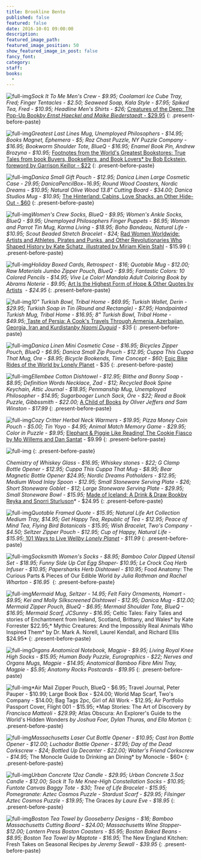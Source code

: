 ```yaml
---
title: Brookline Bento
published: false
featured: false
date: 2016-10-01 09:00:00
description:
featured_image_path:
featured_image_position: 50
show_featured_image_in_post: false
fancy_font:
category:
staff:
books:
  -
---
```



![full-img](/uploads/versions/creaturesofthedeep---x----800-1200x---.jpg)*Sock It To Me Men's Crew - $9.95; Coolamari Ice Cube Tray, Fred; Finger Tentacles - $2.50; Seaweed Soap, Kala Style - $7.95; Spiked Tea, Fred - $10.95; Headline Men's Shirts - $26;&nbsp;*[Creatures of the Deep: The Pop-Up Book](http://www.brooklinebooksmith-shop.com/book/9783791372310)[*by Ernst Haeckel and Maike Biederstaedt*](__notset__)[&nbsp;- $29.95](__notset__)
{: .present-before-paste}

![full-img](/uploads/versions/footnotes-compressor---x----800-633x---.jpg)*Greatest Last Lines Mug, Unemployed Philosophers - $14.95; Books Magnet, Ephemera - $5; Roz Chast Puzzle, NY Puzzle Company - $16.95; Bookworm Shoulder Tote, BlueQ - $16.95; Enamel Book Pin, Andrew Brozyna - $10.95;*&nbsp;[Footnotes from the World's Greatest Bookstores: True Tales from book Buyers, Booksellers, and Book Lovers\* by Bob Eckstein, foreword by Garrison Keillor - $22](http://www.brooklinebooksmith-shop.com/book/9780553459272)
{: .present-before-paste}

![full-img](/uploads/versions/hinterland-compressor---x----800-1189x---.jpg)*Danica Small Gift Pouch - $12.95; Danica Linen Large Cosmetic Case - $29.95; Danica Pencil Box -$16.95; Round Wood Coasters, Nordic Dreams - $10.95; Natural Olive Wood 13.8" Cutting Board - $34.00; Danica Studios Mug - $10.95;*&nbsp;[The Hinterland: Cabins, Love Shacks, an Other Hide-Out - $60](http://www.brooklinebooksmith-shop.com/book/9783899556636)
{: .present-before-paste}

![full-img](/uploads/versions/radwomen-compressor---x----800-980x---.jpg)*Women's Crew Socks, BlueQ - $9.95; Women's Ankle Socks, BlueQ - $9.95; Unemployed Philosophers Finger Puppets - $6.95; Woman and Parrot Tin Mug, Karma Living - $18.95; Boho Bandeau, Natural Life - $10.95; Scout Beaded Stretch Bracelet - $24;&nbsp;*[Rad Women Worldwide: Artists and Athletes, Pirates and Punks, and Other Revolutionaries Who Shaped History by Kate Schatz, illustrated by Miriam Klein Stahl](http://www.brooklinebooksmith-shop.com/book/9780399578861) - $15.99
{: .present-before-paste}

![full-img](/uploads/versions/artisthehighest-compressor---x----800-533x---.jpg)*Holiday Boxed Cards, Retrospect - $16; Quotable Mug - $12.00; Raw Materials Jumbo Zipper Pouch, BlueQ - $9.95; Fantastic Colors: 10 Colored Pencils - $14.95; Vive Le Color! Mandala Adult Coloring Book by Abrams Noterie - $9.95;*&nbsp;[Art Is the Highest Form of Hope & Other Quotes by Artists](http://www.brooklinebooksmith-shop.com/book/9780714872438) *&nbsp;- $24.95*
{: .present-before-paste}

![full-img](/uploads/versions/tasteofpersia-compressor---x----800-800x---.jpg)*10" Turkish Bowl, Tribal Home - $69.95; Turkish Wallet, Derin - $29.95; Turkish Soap in Tin (Round and Rectangle) - $7.95; Handpainted Turkish Mug, Tribal Home - $16.95; 8" Turkish Bowl, Tribal Home - $49.95;*[&nbsp;Taste of Persia: A Cook's Travels Through Armenia, Azerbaijan, Georgia, Iran and Kurdistan](__notset__)*[by Naomi Duguid](__notset__) - $35*
{: .present-before-paste}

![full-img](/uploads/versions/epicrides-compressor---x----800-650x---.jpg)*Danica Linen Mini Cosmetic Case - $16.95; Bicycles Zipper Pouch, BlueQ - $6.95; Danica Small Zip Pouch - $12.95; Cuppa This Cuppa That Mug, Ore - $8.95; Bicycle Bookends, Time Concept - $60;*&nbsp;[Epic Bike Rides of the World by Lonely Planet](http://www.brooklinebooksmith-shop.com/book/9781760340834) - $35
{: .present-before-paste}

![full-img](/uploads/versions/achildofbooks-compressor---x----800-800x---.jpg)*Ellembee Cotton Dishtowel - $12.95; Blithe and Bonny Soap - $8.95; Definition Words Necklace, Zad - $12; Recycled Book Spine Keychain, Attic Journal - $18.95; Penmanship Mug, Unemployed Philosopher - $14.95; Sugarbooger Lunch Sack, Ore - $22; Read a Book Puzzle, Gibbssmith - $22.00;*&nbsp;[A Child of Books](http://www.brooklinebooksmith-shop.com/book/9780763690779) *by Oliver Jeffers and Sam Winston - $17.99*
{: .present-before-paste}

![full-img](/uploads/versions/cookiefiasco-compressor---x----800-916x---.jpg)*Cozy Critter Herbal Neck Warmers - $19.95; Pizza Money Coin Pouch - $5.00; Tin Yoyo - $4.95; Animal Match Memory Game - $29.95; Color in Puzzle - $9.95;*&nbsp;[Elephant & Piggie Like Reading! The Cookie Fiasco by Mo Willems and Dan Santat](http://www.brooklinebooksmith-shop.com/book/9781484726365) - $9.99
{: .present-before-paste}

![full-img](/uploads/versions/madeoficeland-compressor---x----800-820x---.jpg)
{: .present-before-paste}

*Chemistry of Whiskey Glass - $16.95; Whiskey stones - $22; G Clamp Bottle Opener - $12.95; Cuppa This Cuppa That Mug - $8.95; Bear Magnetic Bottle Opener $24.95; Nordic Dreams Potholders - $12.95; Medium Wood Inlay Spoon - $12.95; Small Stoneware Serving Plate - $26; Short Stoneware Goblet - $12; Large Stoneware Serving Plate - $29.95; Small Stoneware Bowl - $15.95;*&nbsp;[Made of Iceland: A Drink & Draw Book](__notset__)[by Reyka and Snorri Sturluson](__notset__)\* - $24.95
{: .present-before-paste}

![full-img](/uploads/versions/101waystolivewell-compressor---x----800-958x---.jpg)*Quotable Framed Quote - $15.95; Natural Life Art Collection Medium Tray, $14.95; Get Happy Tea, Republic of Tea - $12.95; Peace of Mind Tea, Flying Bird Botanicals - $15.95; Wish Bracelet, Two's Company - $4.50; Seltzer Zipper Pouch - $12.95; Cup of Happy, Natural Life - $15.95;*[&nbsp;101 Ways to Live Well](http://www.brooklinebooksmith-shop.com/book/9781786572127)[](__notset__)*[by Lonely Planet](__notset__) - $11.99*
{: .present-before-paste}

![full-img](/uploads/versions/foodanatomy-compressor---x----800-663x---.jpg)*Socksmith Women's Socks - $8.95; Bamboo Color Dipped Utensil Set - $18.95; Funny Side Up Cat Egg Shaper- $10.95; Le Crock Coq Herb Infuser - $10.95; Papersharks Herb Dishtowel - $10.95;*&nbsp;Food Anatomy: The Curious Parts & Pieces of Our Edible World *by Julia Rothman and Rachel Wharton - $16.95&nbsp;*
{: .present-before-paste}

![full-img](/uploads/versions/celtictales-compressor---x----800-800x---.jpg)*Mermaid Mug, Seltzer - 14.95; Felt Fairy Ornaments, Homart - $9.95; Kei and Molly Silkscreened Dishtowel - $12.95; Danica Mug - $12.00; Mermaid Zipper Pouch, BlueQ - $6.95; Mermaid Shoulder Tote, BlueQ - $16.95; Mermaid Scarf, JCSunny - $16.95;*&nbsp;Celtic Tales: Fairy Tales and stories of Enchantment from Ireland, Scotland, Brittany, and Wales\* by Kate Forrester $22.95;\* Mythic Creatures: And the Impossibly Real Animals Who Inspired Them\* by Dr. Mark A. Norell, Laurel Kendall, and Richard Ellis $24.95\*
{: .present-before-paste}

![full-img](/uploads/versions/anatomy-compressor---x----800-1023x---.jpg)*Organs Anatomical Notebook, Magpie - $9.95; Living Royal Knee High Socks - $15.95; Human Body Puzzle, Eurographics - $22; Nerves and Organs Mugs, Magpie - $14.95; Anatomical Bamboo Fibre Mini Tray, Magpie - $5.95; Anatomy Rocks Postcards - $19.95*
{: .present-before-paste}

![full-img](/uploads/versions/atlasobscura-compressor---x----800-1200x---.jpg)*Air Mail Zipper Pouch, BlueQ - $6.95; Travel Journal, Peter Pauper - $10.99; Large Book Box - $24.00; World Map Scarf, Two's Company - $14.00; Bag Tags 2pc, Girl of All Work - $12.95; Air Portfolio Passport Cover, Flight 001 - $15.95;&nbsp;*Map Stories: The Art of Discovery *by Francisca Matteoli - $29.99;* Atlas Obscura: An Explorer's Guide to the World's Hidden Wonders *by Joshua Foer, Dylan Thuras, and Ella Morton*
{: .present-before-paste}

![full-img](/uploads/versions/monocleguidetodrinking-compressor---x----800-663x---.jpg)*Massachusetts Laser Cut Bottle Opener - $10.95; Cast Iron Bottle Opener - $12.00; Luchador Bottle Opener - $7.95; Day of the Dead Corkscrew - $24; Bottled Up Decanter - $22.00; Waiter's Friend Corkscrew - $14.95;*&nbsp;The Monocle Guide to Drinking an Dining\* by Monocle - $60\*
{: .present-before-paste}

![full-img](/uploads/versions/graces-compressor---x----800-904x---.jpg)*Urban Concrete 12oz Candle - $29.95; Urban Concrete 3.5oz Candle - $12.00; Sock It To Me Knee-High Constellation Socks - $10.95; Funtote Canvas Baggy Tote - $30; Tree of Life Bracelet - $15.95; Pomegranate: Aztec Cosmos Puzzle - Stardust Scarf - $29.95; Filsinger Aztec Cosmos Puzzle - $19.95;*&nbsp;The Graces *by Laure Eve - $18.95*
{: .present-before-paste}

![full-img](/uploads/versions/newenglandkitchen-compressor---x----800-958x---.jpg)*Boston Tea Towel by Gooseberry Designs - $16; Bamboo Massachusetts Cutting Board - $24.00; Massachusetts Wine Stopper- $12.00; Lantern Press Boston Coasters - $5.95; Boston Baked Beans - $8.95; Boston Tea Towel by Maptote - $16.95;*&nbsp;The New England Kitchen: Fresh Takes on Seasonal Recipes *by Jeremy Sewall - $39.95*
{: .present-before-paste}